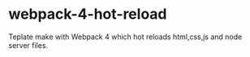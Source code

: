 # webpack-4-hot-reload
Teplate make with Webpack 4 which hot reloads html,css,js and node server files.
